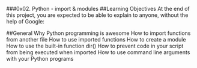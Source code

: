 ###0x02. Python - import & modules
##Learning Objectives
At the end of this project, you are expected to be able to explain to anyone, without the help of Google:

##General
Why Python programming is awesome
How to import functions from another file
How to use imported functions
How to create a module
How to use the built-in function dir()
How to prevent code in your script from being executed when imported
How to use command line arguments with your Python programs
